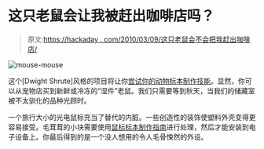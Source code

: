 # 这只老鼠会让我被赶出咖啡店吗？

> 原文:[https://hackaday . com/2010/03/09/这只老鼠会不会把我赶出咖啡店/](https://hackaday.com/2010/03/09/will-this-mouse-get-me-kicked-out-of-the-coffee-shop/)

![](../Images/b37cfbd9164537c65ded20153dfb600c.png "mouse-mouse")

这个[Dwight Shrute]风格的项目将让你[尝试你的动物标本制作技能](http://www.instructables.com/id/Mouse-Mouse!)。显然，你可以从宠物店买到新鲜或冷冻的“湿件”老鼠。我们只需要等到秋天，当我们的储藏室被不太驯化的品种光顾时。

一个旅行大小的光电鼠标充当了替代的内脏。一些创造性的装饰使塑料外壳变得更容易接受。毛茸茸的小块需要使用[鼠标标本制作指南](http://www.instructables.com/id/E1CWAHGNXLERIE31X4/)进行处理，然后才能安装到电子设备上。你最后得到的是一个没人想用的令人毛骨悚然的外设。